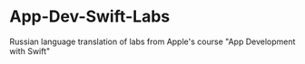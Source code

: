 # App-Dev-Swift-Labs
Russian language translation of labs from Apple's course "App Development with Swift"
